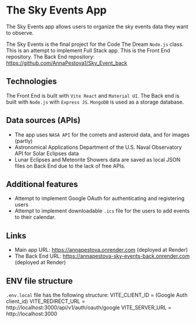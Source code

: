 # The Sky Events App

The Sky Events app allows users to organize the sky events data they want to observe.

The Sky Events is the final project for the Code The Dream `Node.js` class.
This is an attempt to implement Full Stack app.
This is the Front End repository. The Back End repository: https://github.com/AnnaPestova1/Sky_Event_back

## Technologies

The Front End is built with `Vite React` and `Material UI`.
The Back end is built with `Node.js` with `Express JS`.
`MongoDB` is used as a storage database.

## Data sources (APIs)

- The app uses `NASA API` for the comets and asteroid data, and for images (partly)
- Astronomical Applications Department of the U.S. Naval Observatory API for Solar Eclipses data
- Lunar Eclipses and Meteorite Showers data are saved as local JSON files on Back End due to the lack of free APIs.

## Additional features

- Attempt to implement Google OAuth for authenticating and registering users
- Attempt to implement downloadable `.ics` file for the users to add events to their calendar.

## Links

- Main app URL: https://annapestova.onrender.com (deployed at Render)
- The Back End URL: https://annapestova-sky-events-back.onrender.com (deployed at Render)

## ENV file structure

`.env.local` file has the following structure:
VITE_CLIENT_ID = (Google Auth client_id)
VITE_REDIRECT_URL = http://localhost:3000/api/v1/auth/oauth/google
VITE_SERVER_URL = http://localhost:3000
